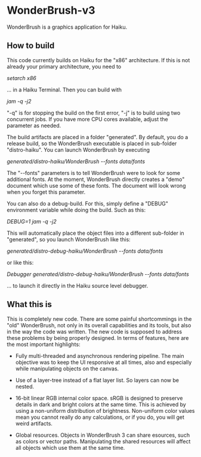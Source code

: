 # WonderBrush-v3
WonderBrush is a graphics application for Haiku.

## How to build

This code currently builds on Haiku for the "x86" architecture. If this is not already your primary architecture, you need to

  *setarch x86*

... in a Haiku Terminal. Then you can build with

  *jam -q -j2*

"-q" is for stopping the build on the first error, "-j" is to build using two concurrent jobs. If you have more CPU cores
available, adjust the parameter as needed.

The build artifacts are placed in a folder "generated". By default, you do a release build, so the WonderBrush executable 
is placed in sub-folder "distro-haiku". You can launch WonderBrush by executing

  *generated/distro-haiku/WonderBrush --fonts data/fonts*

The "--fonts" parameters is to tell WonderBrush were to look for some additional fonts. At the moment, WonderBrush directly 
creates a "demo" document which use some of these fonts. The document will look wrong when you forget this parameter.

You can also do a debug-build. For this, simply define a "DEBUG" environment variable while doing the build. Such as this:

  *DEBUG=1 jam -q -j2*

This will automatically place the object files into a different sub-folder in "generated", so you launch WonderBrush like this:

  *generated/distro-debug-haiku/WonderBrush --fonts data/fonts*

or like this:

  *Debugger generated/distro-debug-haiku/WonderBrush --fonts data/fonts*

... to launch it directly in the Haiku source level debugger.

## What this is

This is completely new code. There are some painful shortcommings in the "old" WonderBrush, not only in its overall 
capabilities and its tools, but also in the way the code was written. The new code is supposed to 
address these problems by being properly designed. In terms of features, here are the most important highlights:

 * Fully multi-threaded and asynchronous rendering pipeline. The main objective was to keep the UI responsive at all 
 times, also and especially while manipulating objects on the canvas.
 
 * Use of a layer-tree instead of a flat layer list. So layers can now be nested.
 
 * 16-bit linear RGB internal color space. sRGB is designed to preserve details in dark and bright colors at the same 
 time. This is achieved by using a non-uniform distribution of brightness. Non-uniform color values mean you cannot 
 really do any calculations, or if you do, you will get weird artifacts.
 
 * Global resources. Objects in WonderBrush 3 can share esources, such as colors or vector paths. Manipulating
 the shared resources will affect all objects which use them at the same time.


